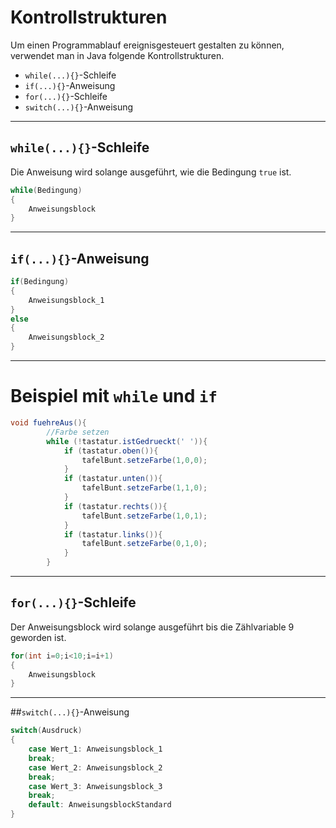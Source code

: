 # Kontrollstrukturen
Um einen Programmablauf ereignisgesteuert gestalten zu können, verwendet man in Java folgende Kontrollstrukturen.
* `while(...){}`-Schleife
* `if(...){}`-Anweisung
* `for(...){}`-Schleife
* `switch(...){}`-Anweisung

---


## `while(...){}`-Schleife
Die Anweisung wird solange ausgeführt, wie die Bedingung `true` ist.
```java
while(Bedingung)
{
	Anweisungsblock
}
```

---


## `if(...){}`-Anweisung

```java
if(Bedingung)
{
	Anweisungsblock_1
}
else
{
	Anweisungsblock_2
}
```

---
# Beispiel mit `while` und `if`

```java
void fuehreAus(){
        //Farbe setzen
        while (!tastatur.istGedrueckt(' ')){           
            if (tastatur.oben()){
                tafelBunt.setzeFarbe(1,0,0);
            }
            if (tastatur.unten()){ 
                tafelBunt.setzeFarbe(1,1,0);
            }
            if (tastatur.rechts()){
                tafelBunt.setzeFarbe(1,0,1);
            }
            if (tastatur.links()){ 
                tafelBunt.setzeFarbe(0,1,0);
            }
        }
```

---

## ```for(...){}```-Schleife

Der Anweisungsblock wird solange ausgeführt bis die Zählvariable 9 geworden ist.

```java
for(int i=0;i<10;i=i+1) 
{
    Anweisungsblock 
}
```

---

##```switch(...){}```-Anweisung

```java
switch(Ausdruck)
{
    case Wert_1: Anweisungsblock_1 
    break;
    case Wert_2: Anweisungsblock_2 
    break; 
    case Wert_3: Anweisungsblock_3 
    break;
    default: AnweisungsblockStandard   
}
```




```
